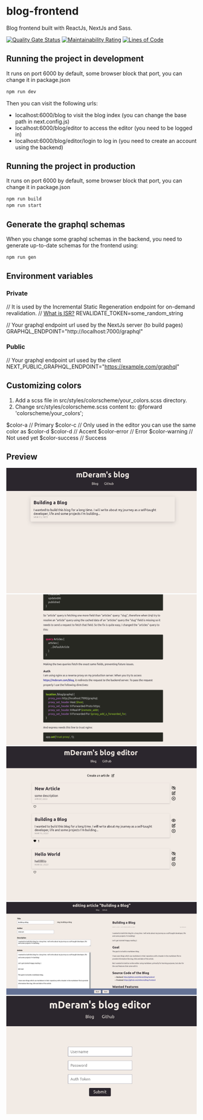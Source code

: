 # blog-frontend
Blog frontend built with ReactJs, NextJs and Sass.

[![Quality Gate Status](https://sonarcloud.io/api/project_badges/measure?project=mDeram_blog-frontend&metric=alert_status)](https://sonarcloud.io/summary/new_code?id=mDeram_blog-frontend)
[![Maintainability Rating](https://sonarcloud.io/api/project_badges/measure?project=mDeram_blog-frontend&metric=sqale_rating)](https://sonarcloud.io/summary/new_code?id=mDeram_blog-frontend)
[![Lines of Code](https://sonarcloud.io/api/project_badges/measure?project=mDeram_blog-frontend&metric=ncloc)](https://sonarcloud.io/summary/new_code?id=mDeram_blog-frontend)

## Running the project in development
It runs on port 6000 by default, some browser block that port, you can change it in package.json
```sh
npm run dev
```
Then you can visit the following urls:
- localhost:6000/blog to visit the blog index (you can change the base path in next.config.js)
- localhost:6000/blog/editor to access the editor (you need to be logged in)
- localhost:6000/blog/editor/login to log in (you need to create an account using the backend)

## Running the project in production
It runs on port 6000 by default, some browser block that port, you can change it in package.json
```sh
npm run build
npm run start
```

## Generate the graphql schemas
When you change some graphql schemas in the backend, you need to generate up-to-date schemas for the frontend using:
```sh
npm run gen
```

## Environment variables
### Private
// It is used by the Incremental Static Regeneration endpoint for on-demand revalidation.
// [What is ISR?](https://nextjs.org/docs/basic-features/data-fetching/incremental-static-regeneration)
REVALIDATE_TOKEN=some_random_string

// Your graphql endpoint url used by the NextJs server (to build pages)
GRAPHQL_ENDPOINT="http://localhost:7000/graphql"

### Public
// Your graphql endpoint url used by the client
NEXT_PUBLIC_GRAPHQL_ENDPOINT="https://example.com/graphql"

## Customizing colors
1. Add a scss file in src/styles/colorscheme/your_colors.scss directory.
2. Change src/styles/colorscheme.scss content to: @forward 'colorscheme/your_colors';

$color-a // Primary
$color-c // Only used in the editor you can use the same color as $color-d
$color-d // Accent
$color-error // Error
$color-warning // Not used yet
$color-success // Success

## Preview

![index](./images/index.png)
![article](./images/article.png)
![editor index](./images/editor_index.png)
![editor](./images/editor.png)
![login](./images/login.png)
